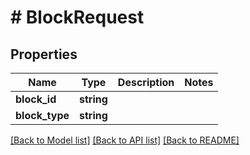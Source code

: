 # # BlockRequest

## Properties

Name | Type | Description | Notes
------------ | ------------- | ------------- | -------------
**block_id** | **string** |  |
**block_type** | **string** |  |

[[Back to Model list]](../../README.md#models) [[Back to API list]](../../README.md#endpoints) [[Back to README]](../../README.md)
